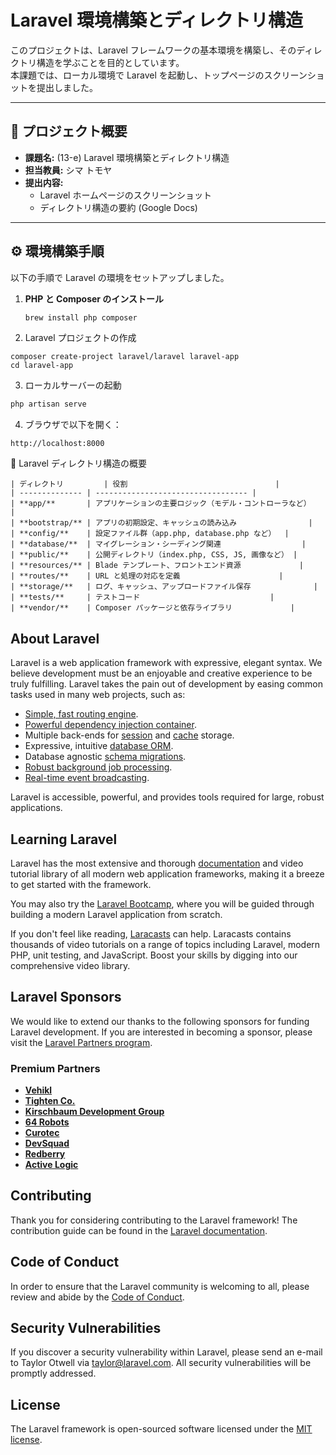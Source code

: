 # Laravel 環境構築とディレクトリ構造 

このプロジェクトは、Laravel フレームワークの基本環境を構築し、そのディレクトリ構造を学ぶことを目的としています。  
本課題では、ローカル環境で Laravel を起動し、トップページのスクリーンショットを提出しました。

---

## 🧩 プロジェクト概要

- **課題名:** (13-e) Laravel 環境構築とディレクトリ構造  
- **担当教員:** シマ トモヤ
- **提出内容:**  
  - Laravel ホームページのスクリーンショット  
  - ディレクトリ構造の要約 (Google Docs)

---

## ⚙️ 環境構築手順

以下の手順で Laravel の環境をセットアップしました。

1. **PHP と Composer のインストール**
   ```bash
   brew install php composer
2. Laravel プロジェクトの作成
```
composer create-project laravel/laravel laravel-app
cd laravel-app
```
3. ローカルサーバーの起動
```bash
php artisan serve
```
4. ブラウザで以下を開く：
```
http://localhost:8000
```

📁 Laravel ディレクトリ構造の概要
```
| ディレクトリ         | 役割                                 |
| -------------- | ---------------------------------- |
| **app/**       | アプリケーションの主要ロジック（モデル・コントローラなど）      |
| **bootstrap/** | アプリの初期設定、キャッシュの読み込み                |
| **config/**    | 設定ファイル群（app.php, database.php など）  |
| **database/**  | マイグレーション・シーディング関連                  |
| **public/**    | 公開ディレクトリ（index.php, CSS, JS, 画像など） |
| **resources/** | Blade テンプレート、フロントエンド資源             |
| **routes/**    | URL と処理の対応を定義                      |
| **storage/**   | ログ、キャッシュ、アップロードファイル保存              |
| **tests/**     | テストコード                             |
| **vendor/**    | Composer パッケージと依存ライブラリ             |
```
## About Laravel

Laravel is a web application framework with expressive, elegant syntax. We believe development must be an enjoyable and creative experience to be truly fulfilling. Laravel takes the pain out of development by easing common tasks used in many web projects, such as:

- [Simple, fast routing engine](https://laravel.com/docs/routing).
- [Powerful dependency injection container](https://laravel.com/docs/container).
- Multiple back-ends for [session](https://laravel.com/docs/session) and [cache](https://laravel.com/docs/cache) storage.
- Expressive, intuitive [database ORM](https://laravel.com/docs/eloquent).
- Database agnostic [schema migrations](https://laravel.com/docs/migrations).
- [Robust background job processing](https://laravel.com/docs/queues).
- [Real-time event broadcasting](https://laravel.com/docs/broadcasting).

Laravel is accessible, powerful, and provides tools required for large, robust applications.

## Learning Laravel

Laravel has the most extensive and thorough [documentation](https://laravel.com/docs) and video tutorial library of all modern web application frameworks, making it a breeze to get started with the framework.

You may also try the [Laravel Bootcamp](https://bootcamp.laravel.com), where you will be guided through building a modern Laravel application from scratch.

If you don't feel like reading, [Laracasts](https://laracasts.com) can help. Laracasts contains thousands of video tutorials on a range of topics including Laravel, modern PHP, unit testing, and JavaScript. Boost your skills by digging into our comprehensive video library.

## Laravel Sponsors

We would like to extend our thanks to the following sponsors for funding Laravel development. If you are interested in becoming a sponsor, please visit the [Laravel Partners program](https://partners.laravel.com).

### Premium Partners

- **[Vehikl](https://vehikl.com)**
- **[Tighten Co.](https://tighten.co)**
- **[Kirschbaum Development Group](https://kirschbaumdevelopment.com)**
- **[64 Robots](https://64robots.com)**
- **[Curotec](https://www.curotec.com/services/technologies/laravel)**
- **[DevSquad](https://devsquad.com/hire-laravel-developers)**
- **[Redberry](https://redberry.international/laravel-development)**
- **[Active Logic](https://activelogic.com)**

## Contributing

Thank you for considering contributing to the Laravel framework! The contribution guide can be found in the [Laravel documentation](https://laravel.com/docs/contributions).

## Code of Conduct

In order to ensure that the Laravel community is welcoming to all, please review and abide by the [Code of Conduct](https://laravel.com/docs/contributions#code-of-conduct).

## Security Vulnerabilities

If you discover a security vulnerability within Laravel, please send an e-mail to Taylor Otwell via [taylor@laravel.com](mailto:taylor@laravel.com). All security vulnerabilities will be promptly addressed.

## License

The Laravel framework is open-sourced software licensed under the [MIT license](https://opensource.org/licenses/MIT).
